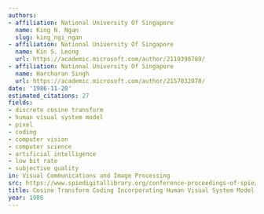 ```yaml
---
authors:
- affiliation: National University Of Singapore
  name: King N. Ngan
  slug: king_ngi_ngan
- affiliation: National University Of Singapore
  name: Kin S. Leong
  url: https://academic.microsoft.com/author/2119398789/
- affiliation: National University Of Singapore
  name: Harcharan Singh
  url: https://academic.microsoft.com/author/2157032070/
date: '1986-11-20'
estimated_citations: 27
fields:
- discrete cosine transform
- human visual system model
- pixel
- coding
- computer vision
- computer science
- artificial intelligence
- low bit rate
- subjective quality
in: Visual Communications and Image Processing
src: https://www.spiedigitallibrary.org/conference-proceedings-of-spie/0707/1/Cosine-Transform-Coding-Incorporating-Human-Visual-System-Model/10.1117/12.937262.full
title: Cosine Transform Coding Incorporating Human Visual System Model
year: 1986
---
```


